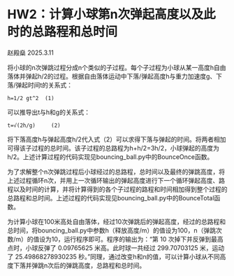 # HW2：计算小球第n次弹起高度以及此时的总路程和总时间

赵殿燊 2025.3.11

将小球的n次弹跳过程分成n个类似的子过程。每个子过程为小球从某一高度h自由落体并弹起h/2的过程。根据自由落体运动中下落/弹起高度h与重力加速度g、下落/弹起时间t的关系式：

	h=1/2 gt^2	(1)
 
可以推导出t与h和g的关系式：

	t=√(2h/g)	  (2)
 
将下落高度h与弹起高度h/2代入式（2）可以求得下落与弹起的时间。将两者相加可得该子过程的总时间。该子过程的总路程为h+h/2=3h/2，小球弹起的高度为h/2。上述计算过程的代码实现见bouncing_ball.py中的BounceOnce函数。

为了求解整个n次弹跳过程后小球经过的总路程，总时间以及最终的弹跳高度，将上述过程循环n次，并用上一次循环输出的弹起高度进行下一个循环弹起高度、路程以及时间的计算，并将计算得到的各个子过程的路程和时间相加得到整个过程的总路程和总时间。上述过程的代码实现见bouncing_ball.py中的BounceTotal函数。

为计算小球在100米高处自由落体，经过10次弹跳后的弹起高度，经过的总路程和总时间，将bouncing_ball.py中参数h（释放高度/m）的值设为100，n（弹跳次数/m）的值设为10，运行程序即可。程序的输出为：“第 10 次掉下并反弹到最高点时，小球反弹了 0.09765625 米高。此时球一共经过 299.70703125 米，运动了 25.49868278930235 秒。”同理，通过改变h和n的值，可以计算小球从不同高度下落并弹跳n次后的弹跳高度，总路程和总时间。
